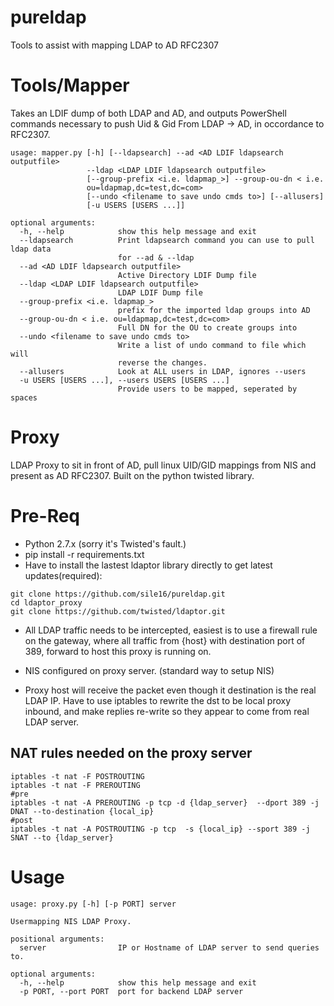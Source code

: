 # pureldap
Tools to assist with mapping LDAP to AD RFC2307

# Tools/Mapper
Takes an LDIF dump of both LDAP and AD, and outputs PowerShell commands necessary to push Uid & Gid From LDAP -> AD, in occordance to RFC2307.

```
usage: mapper.py [-h] [--ldapsearch] --ad <AD LDIF ldapsearch outputfile>
                 --ldap <LDAP LDIF ldapsearch outputfile>
                 [--group-prefix <i.e. ldapmap_>] --group-ou-dn < i.e.
                 ou=ldapmap,dc=test,dc=com>
                 [--undo <filename to save undo cmds to>] [--allusers]
                 [-u USERS [USERS ...]]

optional arguments:
  -h, --help            show this help message and exit
  --ldapsearch          Print ldapsearch command you can use to pull ldap data
                        for --ad & --ldap
  --ad <AD LDIF ldapsearch outputfile>
                        Active Directory LDIF Dump file
  --ldap <LDAP LDIF ldapsearch outputfile>
                        LDAP LDIF Dump file
  --group-prefix <i.e. ldapmap_>
                        prefix for the imported ldap groups into AD
  --group-ou-dn < i.e. ou=ldapmap,dc=test,dc=com>
                        Full DN for the OU to create groups into
  --undo <filename to save undo cmds to>
                        Write a list of undo command to file which will
                        reverse the changes.
  --allusers            Look at ALL users in LDAP, ignores --users
  -u USERS [USERS ...], --users USERS [USERS ...]
                        Provide users to be mapped, seperated by spaces
```


# Proxy
LDAP Proxy to sit in front of AD, pull linux UID/GID mappings from NIS and present as AD RFC2307.   Built on the python twisted library.


# Pre-Req
 - Python 2.7.x (sorry it's Twisted's fault.)
 - pip install -r requirements.txt
 - Have to install the lastest ldaptor library directly to get latest updates(required):
 ```
 git clone https://github.com/sile16/pureldap.git
 cd ldaptor_proxy
 git clone https://github.com/twisted/ldaptor.git
 ```
 
 - All LDAP traffic needs to be intercepted, easiest is to use a firewall rule on the gateway, where all traffic from {host} with destination port of 389, forward to host this proxy is running on.

 - NIS configured on proxy server. (standard way to setup NIS)
 
 - Proxy host will receive the packet even though it destination is the real LDAP IP.  Have to use iptables to rewrite the dst to be local proxy inbound, and make replies re-write so they appear to come from real LDAP server.
 
 ## NAT rules needed on the proxy server
  ```/sbin/sysctl -w net.ipv4.ip_forward=1
  iptables -t nat -F POSTROUTING
  iptables -t nat -F PREROUTING
  #pre
  iptables -t nat -A PREROUTING -p tcp -d {ldap_server}  --dport 389 -j DNAT --to-destination {local_ip}
  #post
  iptables -t nat -A POSTROUTING -p tcp  -s {local_ip} --sport 389 -j SNAT --to {ldap_server}
  ```

# Usage
```
usage: proxy.py [-h] [-p PORT] server

Usermapping NIS LDAP Proxy.

positional arguments:
  server                IP or Hostname of LDAP server to send queries to.

optional arguments:
  -h, --help            show this help message and exit
  -p PORT, --port PORT  port for backend LDAP server
  ```


